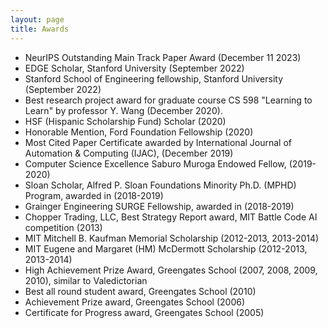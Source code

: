 ```yaml
---
layout: page
title: Awards
---
```


- NeurIPS Outstanding Main Track Paper Award (December 11 2023)
- EDGE Scholar, Stanford University (September 2022)
- Stanford School of Engineering fellowship, Stanford University (September 2022)
- Best research project award for graduate course CS 598 "Learning to Learn" by professor Y. Wang (December 2020).
- HSF (Hispanic Scholarship Fund) Scholar (2020)
- Honorable Mention, Ford Foundation Fellowship (2020)
- Most Cited Paper Certificate awarded by International Journal of Automation & Computing (IJAC), (December 2019)
- Computer Science Excellence Saburo Muroga Endowed Fellow, (2019-2020)
- Sloan Scholar, Alfred P. Sloan Foundations Minority Ph.D. (MPHD) Program, awarded in (2018-2019)
- Grainger Engineering SURGE Fellowship, awarded in (2018-2019)
- Chopper Trading, LLC, Best Strategy Report award, MIT Battle Code AI competition (2013)
- MIT Mitchell B. Kaufman Memorial Scholarship (2012-2013, 2013-2014)
- MIT Eugene and Margaret (HM) McDermott Scholarship (2012-2013, 2013-2014)
- High Achievement Prize Award, Greengates School (2007, 2008, 2009, 2010), similar to Valedictorian
- Best all round student award, Greengates School (2010)
- Achievement Prize award, Greengates School (2006)
- Certificate for Progress award, Greengates School (2005)
